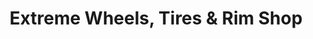 ---
title: "Extreme Wheels, Tires & Rim Shop"
url: /gilbert/extreme-wheels-tires-und-rim-shop/
shop: Reifen
---
